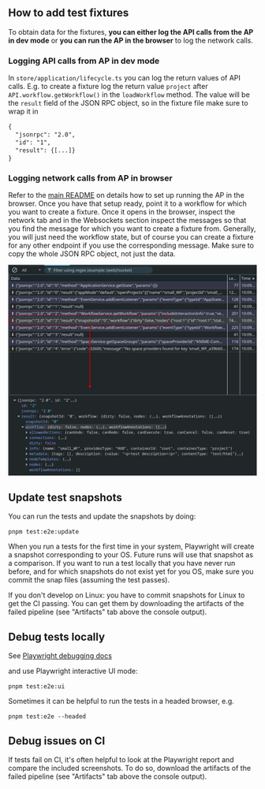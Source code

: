 ## How to add test fixtures

To obtain data for the fixtures, **you can either log the API calls from the AP in dev mode** or **you can run the AP in the browser** to log the network calls.

### Logging API calls from AP in dev mode

In `store/application/lifecycle.ts` you can log the return values of API calls. E.g. to create a fixture log the return value `project` after `API.workflow.getWorkflow()` in the `loadWorkflow` method. The value will be the `result` field of the JSON RPC object, so in the fixture file make sure to wrap it in

```
{
  "jsonrpc": "2.0",
  "id": "1",
  "result": {[...]}
}
```

### Logging network calls from AP in browser

Refer to the [main README](../README.md) on details how to set up running the AP in the browser.
Once you have that setup ready, point it to a workflow for which you want to create a fixture. Once it opens in the browser, inspect the network tab and in the Websockets section inspect the messages so that you find the message for which you want to create a fixture from. Generally, you will just need the workflow state, but of course you can create a fixture for any other endpoint if you use the corresponding message. Make sure to copy the whole JSON RPC object, not just the data.

![Get fixture from WebSocket](fixtureFromWebsocket.webp)

## Update test snapshots

You can run the tests and update the snapshots by doing:

```
pnpm test:e2e:update
```

When you run a tests for the first time in your system, Playwright will create a snapshot corresponding to your OS. Future runs will use that snapshot as a comparison. If you want to run a test locally that you have never run before, and for which snapshots do not exist yet for you OS, make sure you commit the snap files (assuming the test passes).

If you don't develop on Linux: you have to commit snapshots for Linux to get the CI passing. You can get them by downloading the artifacts of the failed pipeline (see "Artifacts" tab above the console output).

## Debug tests locally

See [Playwright debugging docs](https://playwright.dev/docs/debug)

and use Playwright interactive UI mode:

```
pnpm test:e2e:ui
```

Sometimes it can be helpful to run the tests in a headed browser, e.g.

```
pnpm test:e2e --headed
```

## Debug issues on CI

If tests fail on CI, it's often helpful to look at the Playwright report and compare the included screenshots. To do so, download the artifacts of the failed pipeline (see "Artifacts" tab above the console output).
